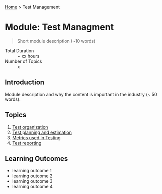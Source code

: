 [Home](../README.md) > Test Management

# Module: Test Managment

> Short module description (~10 words)

<dl>
<dt>Total Duration</dt>
<dd>~ xx hours</dd>
<dt>Number of Topics</dt>
<dd>x</dd>
</dl>

## Introduction

Module description and why the content is important in the industry (~ 50 words).

## Topics

1. [Test organization](./01-test-org.md)
2. [Test planning and estimation](./02-test-plan.md)
3. [Metrics used in Testing](./03-metrics.md)
4. [Test reporting](./04-test-report.md)

## Learning Outcomes

- learning outcome 1
- learning outcome 2
- learning outcome 3
- learning outcome 4
